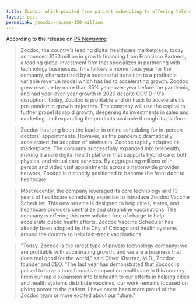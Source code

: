 ```yaml
---
title: Zocdoc, which pivoted from patient scheduling to offering telehealth services during the pandemic, raises a $150M
layout: post
permalink: /zocdoc-raises-150-million
---
```


According to the release on [PR Newswire](https://www.prnewswire.com/news-releases/zocdoc-announces-150-million-in-growth-financing-from-francisco-partners-301226950.html):

> Zocdoc, the country's leading digital healthcare marketplace, today announced $150 million in growth financing from Francisco Partners, a leading global investment firm that specializes in partnering with technology businesses. This follows a momentous year for the company, characterized by a successful transition to a profitable variable revenue model which has led to accelerating growth. Zocdoc grew revenue by more than 35% year-over-year before the pandemic, and had year-over-year growth in 2020 despite COVID-19's disruption. Today, Zocdoc is profitable and on track to accelerate its pre-pandemic growth trajectory. The company will use the capital to further propel its rapid growth, deepening its investments in sales and marketing, and expanding the products available through its platform.

> Zocdoc has long been the leader in online scheduling for in-person doctors' appointments. However, as the pandemic dramatically accelerated the adoption of telehealth, Zocdoc rapidly adapted its marketplace. The company successfully expanded into telehealth, making it a rare digital health platform that supports hybrid care: both physical and virtual care services. By aggregating millions of in-person and video visit appointments across a nationwide provider network, Zocdoc is distinctly positioned to become the front door to healthcare.

> Most recently, the company leveraged its core technology and 13 years of healthcare scheduling expertise to introduce Zocdoc Vaccine Scheduler. This new service is designed to help cities, states, and healthcare providers centralize and streamline vaccinations. The company is offering this new solution free of charge to help accelerate public health efforts. Zocdoc Vaccine Scheduler has already been adopted by the City of Chicago and health systems around the country to help fast-track vaccinations.

> "Today, Zocdoc is the rarest type of private technology company: we are profitable with accelerating growth, and we are a business that does real good for the world," said Oliver Kharraz, M.D., Zocdoc founder and CEO. "The last year has demonstrated that Zocdoc is poised to have a transformative impact on healthcare in this country. From our rapid expansion into telehealth to our efforts in helping cities and health systems distribute vaccines, our work remains focused on giving power to the patient. I have never been more proud of the Zocdoc team or more excited about our future."
